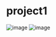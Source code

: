 # project1

![image](https://github.com/Vishallab/project1/assets/74778363/96b61b86-747f-4a5f-b4b5-fa1171929fac)
![image](https://github.com/Vishallab/project1/assets/74778363/a4f8a411-8285-4c31-b06f-8c97e1cf58da)

